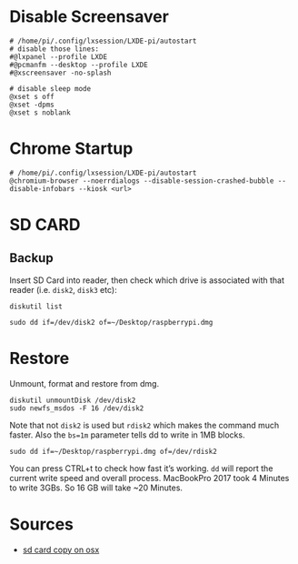 # Disable Screensaver

    # /home/pi/.config/lxsession/LXDE-pi/autostart
    # disable those lines:
    #@lxpanel --profile LXDE
    #@pcmanfm --desktop --profile LXDE
    #@xscreensaver -no-splash

    # disable sleep mode
    @xset s off
    @xset -dpms
    @xset s noblank



# Chrome Startup

    # /home/pi/.config/lxsession/LXDE-pi/autostart
    @chromium-browser --noerrdialogs --disable-session-crashed-bubble --disable-infobars --kiosk <url>



# SD CARD

## Backup

Insert SD Card into reader, then check which drive is associated with that reader (i.e. `disk2`, `disk3` etc):

    diskutil list

    sudo dd if=/dev/disk2 of=~/Desktop/raspberrypi.dmg

# Restore

Unmount, format and restore from dmg.

    diskutil unmountDisk /dev/disk2
    sudo newfs_msdos -F 16 /dev/disk2

 Note that not `disk2` is used but `rdisk2` which makes the command much faster. Also the `bs=1m` parameter tells dd to write in 1MB blocks.

    sudo dd if=~/Desktop/raspberrypi.dmg of=/dev/rdisk2

You can press CTRL+t to check how fast it’s working. `dd` will report the current write speed and overall process. MacBookPro 2017 took 4 Minutes to write 3GBs. So 16 GB will take ~20 Minutes.



# Sources

- [sd card copy on osx](https://computers.tutsplus.com/articles/how-to-clone-raspberry-pi-sd-cards-using-the-command-line-in-os-x--mac-59911)
